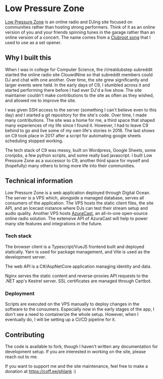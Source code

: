 # Low Pressure Zone

[Low Pressure Zone](https://lowpressurezone.com) is an online radio and DJing site focused on communities rather than
hosting strong performers. Think of it as an online version of you and your friends spinning tunes in the garage rather
than an online version of a concert. The name comes from a [Clubroot song](https://www.youtube.com/watch?v=0nctcPI-_nI)
that I used to use as a set opener.

## Why I built this

When I was in college for Computer Science, the /r/realdubstep subreddit started the online radio site ClouwdNine so
that subreddit members could DJ and chat with one another. Over time, the site grew significantly and larger events were
held. In the early days of C9, I stumbled across it and started performing there before I had ever DJ'd a live show. The
site maintainer couldn't make contributions to the site as often as they wished, and allowed me to improve the site.

I was given SSH access to the server (something I can't believe even to this day) and I started a git repository for the
site's code. Over time, I made many contributions. The site was a home for me, a third space that shaped many
experiences of my life since I found it. However, I had to leave C9 behind to go and live some of my own life's stories
in 2016. The last shows on C9 took place in 2017 after a script for automating google sheets scheduling stopped working.

The tech stack of C9 was messy, built on Wordpress, Google Sheets, some cronjobs, a few python scripts, and some really
bad javascript. I built Low Pressure Zone as a successor to C9, another third space for myself and (hopefully) many
others to bring more life into their communities.

## Technical information

Low Pressure Zone is a web application deployed through Digital Ocean. The server is a VPS which, alongside a managed
database, serves all consumers of the application. The VPS hosts the static client files, the site API, and an Icecast
instance where DJs can test their stream setup and audio quality. Another VPS
hosts [AzuraCast](https://www.azuracast.com/), an all-in-one open-source online radio solution. The extensive API of
AzuraCast will help to power many site features and integrations in the future.

### Tech stack

The browser client is a Typescript/VueJS frontend built and deployed statically. Yarn is used for package management,
and Vite is used as the development server.

The web API is a C#/AspNetCore application managing identity and data.

Nginx serves the static content and reverse-proxies API requests to the .NET app's Kestrel server. SSL certificates are
managed through Certbot.

### Deployment

Scripts are executed on the VPS manually to deploy changes in the software to the consumers. Especially now in the early
stages of the app, I don't see a need to containerize the whole setup. However, when I eventually do, I will be setting
up a CI/CD pipeline for it.

## Contributing

The code is available to fork, though I haven't written any documentation for development setup. If you are interested
in working on the site, please reach out to me.

If you want to support me and the site maintenance, feel free to make a donation at https://coff.ee/phlank :)
